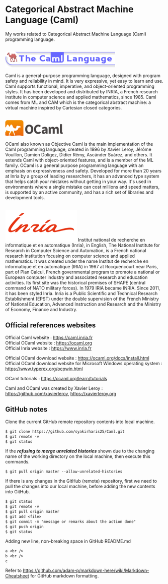 # Categorical Abstract Machine Language (Caml) 
My works related to Categorical Abstract Machine Language (Caml) programming language.
<br /> <br />

<img src="Caml-1.gif" height="50"> 

Caml is a general-purpose programming language, designed with program safety and reliability in mind. It is very expressive, yet easy to learn and use. Caml supports functional, imperative, and object-oriented programming styles. It has been developed and distributed by INRIA, a French research institute in computer science and applied mathematics, since 1985. Caml comes from ML and CAM which is the categorical abstract machine: a virtual machine inspired by Cartesian closed categories.
<br /> <br />

<img src="OCaml-wiki.svg.png" height="50">

OCaml also known as Objective Caml is the main implementation of the Caml programming language, created in 1996 by Xavier Leroy, Jérôme Vouillon, Damien Doligez, Didier Rémy, Ascánder Suárez, and others. It extends Caml with object-oriented features, and is a member of the ML family. OCaml is a general purpose programming language with an emphasis on expressiveness and safety. Developed for more than 20 years at Inria by a group of leading researchers, it has an advanced type system that helps catch your mistakes without getting in your way. It's used in environments where a single mistake can cost millions and speed matters, is supported by an active community, and has a rich set of libraries and development tools.
<br /> <br />

<img src="inria.svg" height="100">
Institut national de recherche en informatique et en automatique (Inria), in English, The National Institute for Research in Computer Science and Automation, is a French national research institution focusing on computer science and applied mathematics. It was created under the name Institut de recherche en informatique et en automatique (IRIA) in 1967 at Rocquencourt near Paris, part of Plan Calcul,  French governmental program to promote a national or European computer industry and associated research and education activities. Its first site was the historical premises of SHAPE (central command of NATO military forces). In 1979 IRIA became INRIA. Since 2011, it has been styled Inria. Inria is a Public Scientific and Technical Research Establishment (EPST) under the double supervision of the French Ministry of National Education, Advanced Instruction and Research and the Ministry of Economy, Finance and Industry.

## Official references websites
Official Caml website : https://caml.inria.fr <br />
Official OCaml website : https://ocaml.org <br />
Official Inria website : https://www.inria.fr

Official OCaml download website : https://ocaml.org/docs/install.html <br />
Official OCaml download website for Microsoft Windows operating system : https://www.typerex.org/ocpwin.html

OCaml tutorials : https://ocaml.org/learn/tutorials

Caml and OCaml was created by Xavier Leroy : https://github.com/xavierleroy, https://xavierleroy.org

## GitHub notes

Clone the current GitHub remote repository contents into local machine.
```
$ git clone https://github.com/syakirharis25/Caml.git
$ git remote -v
$ git status
```

If the **_refusing to merge unrelated histories_** shown due to the changing name of the working directory on the local machine, then execute this commands.
```
$ git pull origin master --allow-unrelated-histories
```

If there is any changes in the GitHub (remote) repository, first we need to pull the changes into our local machine, before adding the new contents into GitHub.
```
$ git status
$ git remote -v
$ git pull origin master
$ git add <file>
$ git commit -m "message or remarks about the action done"
$ git push origin
$ git status
```

Adding new line, non-breaking space in GitHub README.md
```
a <br />
b <br />
c
```

Refer to https://github.com/adam-p/markdown-here/wiki/Markdown-Cheatsheet for GitHub markdown formatting.
